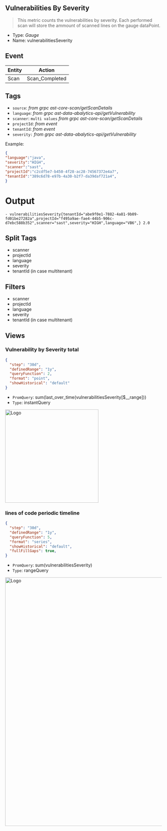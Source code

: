 ## Vulnerabilities By Severity
> This metric counts the vulnerabilities by severity.
> Each performed scan will store the ammount of scanned lines on the gauge dataPoint.

- Type: *Gauge*
- Name: vulnerabilitiesSeverity

## Event
| Entity        | Action |
| ------------- | ------------- |
| Scan          | Scan_Completed  |

## Tags

- `source`:        *from grpc ast-core-scan/getScanDetails*
- `language`:        *from grpc ast-data-abalytics-api/getVulnerability*
- `scanner`:      `multi values` *from grpc ast-core-scan/getScanDetails*
- `projectId`:     *from event*
- `tenantId`:      *from event*
- `severity:`        *from grpc ast-data-abalytics-api/getVulnerability*


Example:

```json
{
"language":"java",
"severity":"HIGH",
"scanner":"sast",
"projectId":"c2cdf5e7-b450-4f28-ac28-74567372e4a7",
"tenantId":"389c6d78-e97b-4a30-b2f7-da39daf721a4",
} 
```
# Output
```
- vulnerabilitiesSeverity{tenantId="abe9f0e1-7882-4a81-9b09-fd01be27282a",projectId="f495a9ae-fae4-44b5-906c-d7ebc588b352",scanner="sast",severity="HIGH",language="VB6",} 2.0
```
## Split Tags 
- scanner 
- projectId
- language
- severity
- tenantId (in case multitenant)

## Filters
- scanner 
- projectId
- language
- severity
- tenantId (in case multitenant)

## Views 
### Vulnerability by Severity total 
```json
{
  "step": "30d",
  "definedRange": "1y",
  "queryFunction": 2,
  "format": "point",
  "showHistorical": "default"
}
```
- `PromQuery`: sum(last_over_time(vulnerabilitiesSeverity[$__range]))
- `Type`: instantQuery
 <img src="https://github.com/CheckmarxDev/ast-metrics-documentation/blob/master/imgs/vulnerability-severity-total.png" alt="Logo" width="300" >

### lines of code periodic timeline 
```json
{
  "step": "30d",
  "definedRange": "1y",
  "queryFunction": 5,
  "format": "series",
  "showHistorical": "default",
  "fullFillGaps": true,
}
```
- `PromQuery`: sum(vulnerabilitiesSeverity)
- `Type`: rangeQuery
<img src="https://github.com/CheckmarxDev/ast-metrics-documentation/blob/master/imgs/vulnerability-severity-overtime.png" alt="Logo" width="800" >

